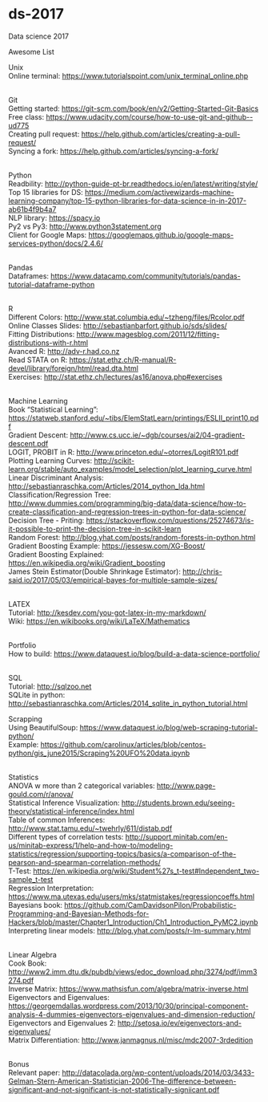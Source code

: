 # ds-2017
Data science 2017 

Awesome List

Unix </br>
	Online terminal: https://www.tutorialspoint.com/unix_terminal_online.php</br></br>

Git</br>
	Getting started: https://git-scm.com/book/en/v2/Getting-Started-Git-Basics</br>
	Free class: https://www.udacity.com/course/how-to-use-git-and-github--ud775</br>
	Creating pull request: https://help.github.com/articles/creating-a-pull-request/</br>
	Syncing a fork: https://help.github.com/articles/syncing-a-fork/</br></br>

Python</br>
	Readbility: http://python-guide-pt-br.readthedocs.io/en/latest/writing/style/</br>
	Top 15 libraries for DS: https://medium.com/activewizards-machine-learning-company/top-15-python-libraries-for-data-science-in-in-2017-ab61b4f9b4a7</br>
	NLP library: https://spacy.io</br>
	Py2 vs Py3: http://www.python3statement.org</br>
	Client for Google Maps: https://googlemaps.github.io/google-maps-services-python/docs/2.4.6/</br></br>

Pandas</br>
	Dataframes: https://www.datacamp.com/community/tutorials/pandas-tutorial-dataframe-python</br></br>

R</br>
	Different Colors: http://www.stat.columbia.edu/~tzheng/files/Rcolor.pdf</br>
	Online Classes Slides: http://sebastianbarfort.github.io/sds/slides/</br>
	Fitting Distributions: http://www.magesblog.com/2011/12/fitting-distributions-with-r.html</br>
	Avanced R: http://adv-r.had.co.nz</br>
	Read STATA on R: https://stat.ethz.ch/R-manual/R-devel/library/foreign/html/read.dta.html</br>
	Exercises: http://stat.ethz.ch/lectures/as16/anova.php#exercises</br></br>
	
Machine Learning</br>
	Book “Statistical Learning”: https://statweb.stanford.edu/~tibs/ElemStatLearn/printings/ESLII_print10.pdf</br>
	Gradient Descent: http://www.cs.ucc.ie/~dgb/courses/ai2/04-gradient-descent.pdf</br>
LOGIT, PROBIT in R: http://www.princeton.edu/~otorres/LogitR101.pdf</br>
	Plotting Learning Curves: http://scikit-learn.org/stable/auto_examples/model_selection/plot_learning_curve.html</br>
	Linear Discriminant Analysis: http://sebastianraschka.com/Articles/2014_python_lda.html</br>
	Classification/Regression Tree: http://www.dummies.com/programming/big-data/data-science/how-to-create-classification-and-regression-trees-in-python-for-data-science/</br>
	Decision Tree - Priting: https://stackoverflow.com/questions/25274673/is-it-possible-to-print-the-decision-tree-in-scikit-learn </br>
	Random Forest: http://blog.yhat.com/posts/random-forests-in-python.html </br>
	Gradient Boosting Example: https://jessesw.com/XG-Boost/</br>
	Gradient Boosting Explained: https://en.wikipedia.org/wiki/Gradient_boosting</br>
	James Stein Estimator(Double Shrinkage Estimator): http://chris-said.io/2017/05/03/empirical-bayes-for-multiple-sample-sizes/ </br>
	</br>
	
LATEX</br>
	Tutorial: http://kesdev.com/you-got-latex-in-my-markdown/</br>
	Wiki: https://en.wikibooks.org/wiki/LaTeX/Mathematics</br></br>	

Portfolio</br>
	How to build: https://www.dataquest.io/blog/build-a-data-science-portfolio/</br></br>

SQL</br>
	Tutorial: http://sqlzoo.net</br>
	SQLite in python: http://sebastianraschka.com/Articles/2014_sqlite_in_python_tutorial.html</br>

Scrapping</br>
	Using BeautifulSoup: https://www.dataquest.io/blog/web-scraping-tutorial-python/</br>
	Example: https://github.com/carolinux/articles/blob/centos-python/gis_june2015/Scraping%20UFO%20data.ipynb</br></br>

Statistics</br>
	ANOVA w more than 2 categorical variables: http://www.page-gould.com/r/anova/</br>
	Statistical Inference Visualization: http://students.brown.edu/seeing-theory/statistical-inference/index.html</br>
	Table of common Inferences: http://www.stat.tamu.edu/~twehrly/611/distab.pdf</br>
	Different types of correlation tests: http://support.minitab.com/en-us/minitab-express/1/help-and-how-to/modeling-statistics/regression/supporting-topics/basics/a-comparison-of-the-pearson-and-spearman-correlation-methods/</br>
	T-Test: https://en.wikipedia.org/wiki/Student%27s_t-test#Independent_two-sample_t-test</br>
	Regression Interpretation: https://www.ma.utexas.edu/users/mks/statmistakes/regressioncoeffs.html</br>
	Bayesians book: https://github.com/CamDavidsonPilon/Probabilistic-Programming-and-Bayesian-Methods-for-Hackers/blob/master/Chapter1_Introduction/Ch1_Introduction_PyMC2.ipynb</br>
	Interpreting linear models: http://blog.yhat.com/posts/r-lm-summary.html</br></br>
	
Linear Algebra</br>
	Cook Book: http://www2.imm.dtu.dk/pubdb/views/edoc_download.php/3274/pdf/imm3274.pdf</br>
	Inverse Matrix: https://www.mathsisfun.com/algebra/matrix-inverse.html</br>
	Eigenvectors and Eigenvalues: https://georgemdallas.wordpress.com/2013/10/30/principal-component-analysis-4-dummies-eigenvectors-eigenvalues-and-dimension-reduction/</br>
	Eigenvectors and Eigenvalues 2: http://setosa.io/ev/eigenvectors-and-eigenvalues/</br>
	Matrix Differentiation: http://www.janmagnus.nl/misc/mdc2007-3rdedition</br></br>

Bonus</br>
	Relevant paper: http://datacolada.org/wp-content/uploads/2014/03/3433-Gelman-Stern-American-Statistician-2006-The-difference-between-significant-and-not-significant-is-not-statistically-signiicant.pdf</br></br>




